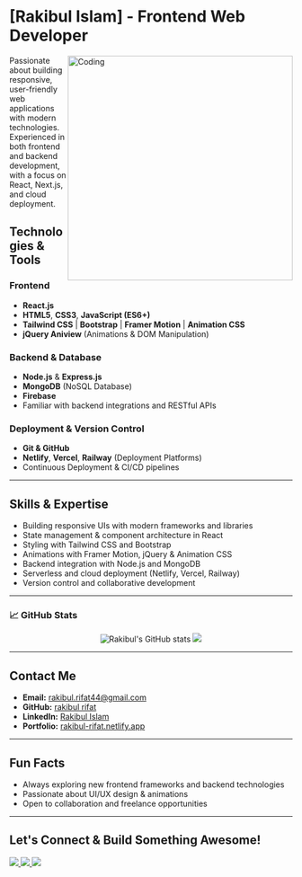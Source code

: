 #  [Rakibul Islam] - Frontend Web Developer

<img align="right" alt="Coding" width="400" src="https://media.giphy.com/media/qgQUggAC3Pfv687qPC/giphy.gif" />

 Passionate about building responsive, user-friendly web applications with modern technologies. Experienced in both frontend and backend development, with a focus on React, Next.js, and cloud deployment.

##  Technologies & Tools

### Frontend
- **React.js** 
- **HTML5**, **CSS3**, **JavaScript (ES6+)**
- **Tailwind CSS** | **Bootstrap** | **Framer Motion** | **Animation CSS**
- **jQuery Aniview** (Animations & DOM Manipulation)

### Backend & Database
- **Node.js** & **Express.js**
- **MongoDB** (NoSQL Database)
- **Firebase**
- Familiar with backend integrations and RESTful APIs

### Deployment & Version Control
- **Git & GitHub**
- **Netlify**, **Vercel**, **Railway** (Deployment Platforms)
- Continuous Deployment & CI/CD pipelines

---

##  Skills & Expertise

- Building responsive UIs with modern frameworks and libraries
- State management & component architecture in React
- Styling with Tailwind CSS and Bootstrap
- Animations with Framer Motion, jQuery & Animation CSS
- Backend integration with Node.js and MongoDB
- Serverless and cloud deployment (Netlify, Vercel, Railway)
- Version control and collaborative development

---

### 📈 GitHub Stats

<p align="center">
  <img src="https://github-readme-stats.vercel.app/api?username=Rakibul-Rifat&show_icons=true&theme=radical" alt="Rakibul's GitHub stats" />
  <img src="https://github-readme-stats.vercel.app/api/top-langs/?username=Rakibul-Rifat&layout=compact&theme=radical" />
</p>

---

##  Contact Me

- **Email:** rakibul.rifat44@gmail.com  
- **GitHub:** [rakibul rifat](https://github.com/rakibul-rifat)  
- **LinkedIn:** [Rakibul Islam](https://linkedin.com/in/rakibul-rifat)  
- **Portfolio:** [rakibul-rifat.netlify.app](https://rakibul-rifat.netlify.app)

---

##  Fun Facts

- Always exploring new frontend frameworks and backend technologies
- Passionate about UI/UX design & animations
- Open to collaboration and freelance opportunities

---

##  Let's Connect & Build Something Awesome!

<p>
  <a href="https://www.linkedin.com/in/rakibul-rifat" target="_blank">
    <img src="https://img.shields.io/badge/LinkedIn-0A66C2?style=flat&logo=linkedin&logoColor=white" />
  </a>
  <a href="rakibul.rifat44@gmail.com" target="_blank">
    <img src="https://img.shields.io/badge/Gmail-D14836?style=flat&logo=gmail&logoColor=white" />
  </a>
  <a href="https://rakibul.rifat.netlify.app" target="_blank">
    <img src="https://img.shields.io/badge/Portfolio-000?style=flat&logo=vercel&logoColor=white" />
  </a>
</p>
